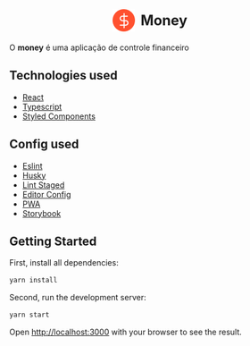 <div style="display: flex; align-items: center; justify-content: center; gap: 10px; margin-bottom: 20px;">
 <img src="public/favicon.png" width="40"/>
 <strong style="font-size: 25px;">Money</strong>
</div>

<p>O <strong>money</strong> é uma aplicação de controle financeiro </p>

<!-- ![Screen](./screens/screen.png) -->

## Technologies used
  - [React](https://pt-br.reactjs.org/)
  - [Typescript](https://www.typescriptlang.org)
  - [Styled Components](https://www.styled-components.com)

## Config used
  - [Eslint](https://eslint.org)
  - [Husky](https://typicode.github.io/husky/#/)
  - [Lint Staged](https://github.com/okonet/lint-staged)
  - [Editor Config](https://editorconfig.org/)
  - [PWA](https://web.dev/progressive-web-apps/)
  - [Storybook](https://storybook.js.org/)

## Getting Started

First, install all dependencies:

```bash
yarn install
```

Second, run the development server:

```bash
yarn start
```

Open [http://localhost:3000](http://localhost:3000) with your browser to see the result.

